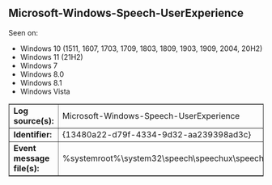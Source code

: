 ## Microsoft-Windows-Speech-UserExperience

Seen on:
* Windows 10 (1511, 1607, 1703, 1709, 1803, 1809, 1903, 1909, 2004, 20H2)
* Windows 11 (21H2)
* Windows 7
* Windows 8.0
* Windows 8.1
* Windows Vista

<table border="1" class="docutils">
  <tbody>
    <tr>
      <td><b>Log source(s):</b></td>
      <td>Microsoft-Windows-Speech-UserExperience</td>
    </tr>
    <tr>
      <td><b>Identifier:</b></td>
      <td>{13480a22-d79f-4334-9d32-aa239398ad3c}</td>
    </tr>
    <tr>
      <td><b>Event message file(s):</b></td>
      <td>%systemroot%\system32\speech\speechux\speechux.dll</td>
    </tr>
  </tbody>
</table>

&nbsp;

